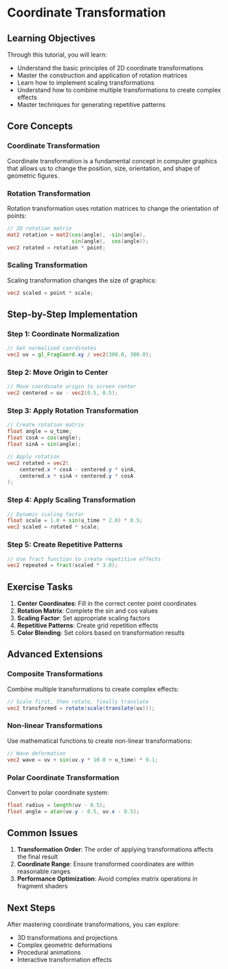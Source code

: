 # Coordinate Transformation

## Learning Objectives

Through this tutorial, you will learn:
- Understand the basic principles of 2D coordinate transformations
- Master the construction and application of rotation matrices
- Learn how to implement scaling transformations
- Understand how to combine multiple transformations to create complex effects
- Master techniques for generating repetitive patterns

## Core Concepts

### Coordinate Transformation
Coordinate transformation is a fundamental concept in computer graphics that allows us to change the position, size, orientation, and shape of geometric figures.

### Rotation Transformation
Rotation transformation uses rotation matrices to change the orientation of points:
```glsl
// 2D rotation matrix
mat2 rotation = mat2(cos(angle), -sin(angle),
                     sin(angle),  cos(angle));
vec2 rotated = rotation * point;
```

### Scaling Transformation
Scaling transformation changes the size of graphics:
```glsl
vec2 scaled = point * scale;
```

## Step-by-Step Implementation

### Step 1: Coordinate Normalization
```glsl
// Get normalized coordinates
vec2 uv = gl_FragCoord.xy / vec2(300.0, 300.0);
```

### Step 2: Move Origin to Center
```glsl
// Move coordinate origin to screen center
vec2 centered = uv - vec2(0.5, 0.5);
```

### Step 3: Apply Rotation Transformation
```glsl
// Create rotation matrix
float angle = u_time;
float cosA = cos(angle);
float sinA = sin(angle);

// Apply rotation
vec2 rotated = vec2(
    centered.x * cosA - centered.y * sinA,
    centered.x * sinA + centered.y * cosA
);
```

### Step 4: Apply Scaling Transformation
```glsl
// Dynamic scaling factor
float scale = 1.0 + sin(u_time * 2.0) * 0.5;
vec2 scaled = rotated * scale;
```

### Step 5: Create Repetitive Patterns
```glsl
// Use fract function to create repetitive effects
vec2 repeated = fract(scaled * 3.0);
```

## Exercise Tasks

1. **Center Coordinates**: Fill in the correct center point coordinates
2. **Rotation Matrix**: Complete the sin and cos values
3. **Scaling Factor**: Set appropriate scaling factors
4. **Repetitive Patterns**: Create grid repetition effects
5. **Color Blending**: Set colors based on transformation results

## Advanced Extensions

### Composite Transformations
Combine multiple transformations to create complex effects:
```glsl
// Scale first, then rotate, finally translate
vec2 transformed = rotate(scale(translate(uv)));
```

### Non-linear Transformations
Use mathematical functions to create non-linear transformations:
```glsl
// Wave deformation
vec2 wave = uv + sin(uv.y * 10.0 + u_time) * 0.1;
```

### Polar Coordinate Transformation
Convert to polar coordinate system:
```glsl
float radius = length(uv - 0.5);
float angle = atan(uv.y - 0.5, uv.x - 0.5);
```

## Common Issues

1. **Transformation Order**: The order of applying transformations affects the final result
2. **Coordinate Range**: Ensure transformed coordinates are within reasonable ranges
3. **Performance Optimization**: Avoid complex matrix operations in fragment shaders

## Next Steps

After mastering coordinate transformations, you can explore:
- 3D transformations and projections
- Complex geometric deformations
- Procedural animations
- Interactive transformation effects